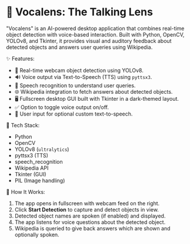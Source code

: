 # 🧠 Vocalens: The Talking Lens

"Vocalens" is an AI-powered desktop application that combines real-time object detection with voice-based interaction. Built with Python, OpenCV, YOLOv8, and Tkinter, it provides visual and auditory feedback about detected objects and answers user queries using Wikipedia.

 ✨ Features:
- 🎥 Real-time webcam object detection using YOLOv8.
- 🔊 Voice output via Text-to-Speech (TTS) using `pyttsx3`.
- 🎤 Speech recognition to understand user queries.
- 🌐 Wikipedia integration to fetch answers about detected objects.
- 🖥️ Fullscreen desktop GUI built with Tkinter in a dark-themed layout.
- ✅ Option to toggle voice output on/off.
- 💬 User input for optional custom text-to-speech.

 🧰 Tech Stack:
- Python
- OpenCV
- YOLOv8 (`ultralytics`)
- pyttsx3 (TTS)
- speech_recognition
- Wikipedia API
- Tkinter (GUI)
- PIL (Image handling)


🚀 How It Works:
1. The app opens in fullscreen with webcam feed on the right.
2. Click **Start Detection** to capture and detect objects in view.
3. Detected object names are spoken (if enabled) and displayed.
4. The app listens for voice questions about the detected object.
5. Wikipedia is queried to give back answers which are shown and optionally spoken.

